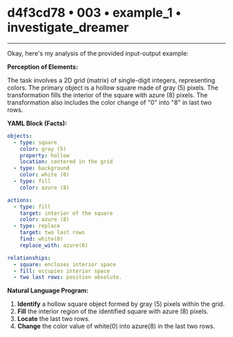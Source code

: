 # d4f3cd78 • 003 • example_1 • investigate_dreamer

---
Okay, here's my analysis of the provided input-output example:

**Perception of Elements:**

The task involves a 2D grid (matrix) of single-digit integers, representing colors. The primary object is a hollow square made of gray (5) pixels. The transformation fills the interior of the square with azure (8) pixels. The transformation also includes the color change of "0" into "8" in last two rows.

**YAML Block (Facts):**



```yaml
objects:
  - type: square
    color: gray (5)
    property: hollow
    location: centered in the grid
  - type: background
    color: white (0)
  - type: fill
    color: azure (8)

actions:
  - type: fill
    target: interior of the square
    color: azure (8)
  - type: replace
    target: two last rows
    find: white(0)
    replace_with: azure(8)

relationships:
  - square: encloses interior space
  - fill: occupies interior space
  - two last rows: position absolute.
```



**Natural Language Program:**

1.  **Identify** a hollow square object formed by gray (5) pixels within the grid.
2.  **Fill** the interior region of the identified square with azure (8) pixels.
3. **Locate** the last two rows.
4. **Change** the color value of white(0) into azure(8) in the last two rows.

